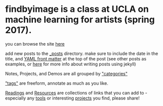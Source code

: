 # findbyimage is a class at UCLA on machine learning for artists (spring 2017).

you can browse the site [here](https://publicityreform.github.io/findbyimage)

add new posts to the [_posts](/_posts) directory. make sure to include the date in the title, and [YAML front matter](https://jekyllrb.com/docs/frontmatter/) at the top of the post (see other posts as examples, or [here](https://jekyllrb.com/docs/posts/) for more info about writing posts using jekyll)

Notes, Projects, and Demos are all grouped by ["categories"](https://publicityreform.github.io/findbyimage/categories/)

["tags"](https://publicityreform.github.io/findbyimage/tags/) are freeform, annotate as much as you like.

[Readings](/readings/README.md) and [Resources](resources.md) are collections of links that you can add to - especially any [tools](resources.md#tools--libraries--packages) or interesting [projects](resources.md#projects) you find, please share!




